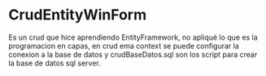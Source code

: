 # CrudEntityWinForm
Es un crud que hice aprendiendo EntityFramework, no apliqué lo que es la programacion en capas, en crud ema context se puede configurar la conexion a la base de datos y
crudBaseDatos.sql  son los script para crear la base de datos sql server.
